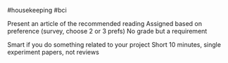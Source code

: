 #housekeeping #bci

Present an article of the recommended reading
Assigned based on preference (survey, choose 2 or 3 prefs)
No grade but a requirement

Smart if you do something related to your project
Short 10 minutes, single experiment papers, not reviews

